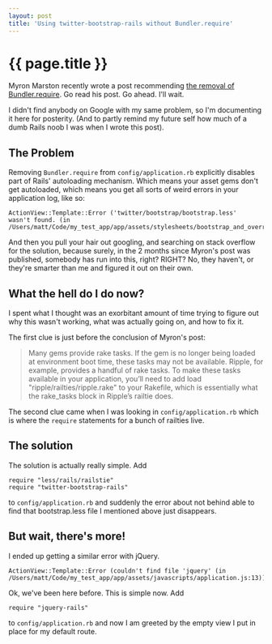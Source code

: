 ```yaml
---
layout: post
title: 'Using twitter-bootstrap-rails without Bundler.require'
---
```


# {{ page.title }}

Myron Marston recently wrote a post recommending [the removal of
Bundler.require](http://myronmars.to/n/dev-blog/2012/12/5-reasons-to-avoid-bundler-require).
Go read his post. Go ahead. I'll wait.

I didn't find anybody on Google with my same problem, so I'm documenting
it here for posterity. (And to partly remind my future self how much of
a dumb Rails noob I was when I wrote this post).

## The Problem

Removing `Bundler.require` from `config/application.rb` explicitly
disables part of Rails' autoloading mechanism. Which means your asset
gems don't get autoloaded, which means you get all sorts of weird errors
in your application log, like so:

    ActionView::Template::Error ('twitter/bootstrap/bootstrap.less'
    wasn't found. (in
    /Users/matt/Code/my_test_app/app/assets/stylesheets/bootstrap_and_overrides.css.less)):

And then you pull your hair out googling, and searching on stack
overflow for the solution, because surely, in the 2 months since Myron's
post was published, somebody has run into this, right? RIGHT? No, they
haven't, or they're smarter than me and figured it out on their own.

## What the hell do I do now?

I spent what I thought was an exorbitant amount of time trying to figure
out why this wasn't working, what was actually going on, and how to fix
it.

The first clue is just before the conclusion of Myron's post:

>Many gems provide rake tasks. If the gem is no longer being loaded at
>environment boot time, these tasks may not be available. Ripple, for
>example, provides a handful of rake tasks. To make these tasks
>available in your application, you’ll need to add load
>"ripple/railties/ripple.rake" to your Rakefile, which is essentially
>what the rake_tasks block in Ripple’s railtie does.

The second clue came when I was looking in `config/application.rb` which
is where the `require` statements for a bunch of railties live.

## The solution

The solution is actually really simple. Add

    require "less/rails/railstie"
    require "twitter-bootstrap-rails"

to `config/application.rb` and suddenly the error about not behind able
to find that bootstrap.less file I mentioned above just disappears.

## But wait, there's more!

I ended up getting a similar error with jQuery. 

    ActionView::Template::Error (couldn't find file 'jquery' (in
    /Users/matt/Code/my_test_app/app/assets/javascripts/application.js:13)):

Ok, we've been here before. This is simple now. Add

    require "jquery-rails"

to `config/application.rb` and now I am greeted by the empty view I put
in place for my default route.
